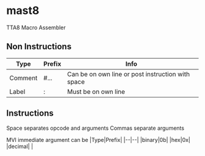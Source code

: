 # mast8
TTA8 Macro Assembler
## Non Instructions
|Type|Prefix|Info|
|--|--|--|
|Comment|#...|Can be on own line or post instruction with space|
|Label|:|Must be on own line
## Instructions
Space separates opcode and arguments
Commas separate arguments

MVI immediate argument can be
|Type|Prefix|
|--|--|
|binary|0b|
|hex|0x|
|decimal|  |

